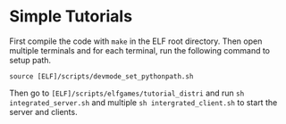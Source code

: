 Simple Tutorials  
==================

First compile the code with `make` in the ELF root directory. Then open multiple terminals and for each terminal, run the following command to setup path.  

```
source [ELF]/scripts/devmode_set_pythonpath.sh
```

Then go to `[ELF]/scripts/elfgames/tutorial_distri` and run `sh integrated_server.sh` and multiple `sh intergrated_client.sh` to start the server and clients. 

